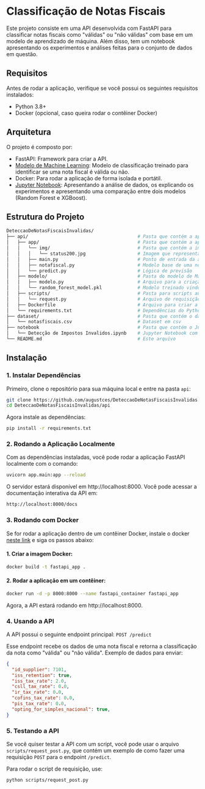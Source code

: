 # Classificação de Notas Fiscais

Este projeto consiste em uma API desenvolvida com FastAPI para classificar notas fiscais como "válidas" ou "não válidas" com base em um modelo de aprendizado de máquina. Além disso, tem um notebook apresentando os experimentos e análises feitas para o conjunto de dados em questão.

## Requisitos

Antes de rodar a aplicação, verifique se você possui os seguintes requisitos instalados:

- Python 3.8+
- Docker (opcional, caso queira rodar o contêiner Docker)

## Arquitetura
O projeto é composto por:

- FastAPI: Framework para criar a API.
- [Modelo de Machine Learning](https://github.com/augustces/DeteccaoDeNotasFiscaisInvalidas/blob/main/api/modelo/random_forest_model.pkl): Modelo de classificação treinado para identificar se uma nota fiscal é válida ou não.
- Docker: Para rodar a aplicação de forma isolada e portátil.
- [Jupyter Notebook](https://github.com/augustces/DeteccaoDeNotasFiscaisInvalidas/blob/main/notebook/Detec%C3%A7%C3%A3o%20de%20Impostos%20Invalidos.ipynb): Apresentando a análise de dados, os explicando os experimentos e apresentando uma comparação entre dois modelos (Random Forest e XGBoost).

## Estrutura do Projeto
```bash
DeteccaoDeNotasFiscaisInvalidas/
├── api/                                        # Pasta que contém a aplicação da API e do Docker
│   ├── app/                                    # Pasta que contém a aplicação da API 
│   │   └── img/                                # Pasta que contém a imagem para apresentar na API
│   │   │   └── status200.jpg                   # Imagem que representa que a api está funcionando
│   │   ├── main.py                             # Ponto de entrada da aplicação
│   │   ├── notafiscal.py                       # Modelo base de uma nota fiscal
│   │   └── predict.py                          # Lógica de previsão
│   ├── modelo/                                 # Pasta do modelo de Machine Learning
│   │   ├── modelo.py                           # Arquivo para a criação do modelo de classificação
│   │   └── random_forest_model.pkl             # Modelo treinado vindo do modelo.py
│   ├── scripts/                                # Pasta para scripts auxiliares
│   │   └── request.py                          # Arquivo de requisição para o servidor
│   ├── Dockerfile                              # Arquivo para criar a imagem Docker
│   └── requirements.txt                        # Dependências do Python
├── dataset/                                    # Pasta que contém o dataset
│   └── notasfiscais.csv                        # Dataset em csv
├── notebook                                    # Pasta que contém o Jupyter Notebook
│   └── Detecção de Impostos Invalidos.ipynb    # Jupyter Notebook com experimentos
└── README.md                                   # Este arquivo
```

## Instalação

### 1. **Instalar Dependências**

Primeiro, clone o repositório para sua máquina local e entre na pasta `api`:

```sh
git clone https://github.com/augustces/DeteccaoDeNotasFiscaisInvalidas.git
cd DeteccaoDeNotasFiscaisInvalidas/api
```

Agora instale as dependências:

```sh
pip install -r requirements.txt
```

### 2. **Rodando a Aplicação Localmente**

Com as dependências instaladas, você pode rodar a aplicação FastAPI localmente com o comando:

```sh
uvicorn app.main:app --reload
```

O servidor estará disponível em http://localhost:8000. Você pode acessar a documentação interativa da API em:

```sh
http://localhost:8000/docs
```

### 3. **Rodando com Docker**
Se for rodar a aplicação dentro de um contêiner Docker, instale o docker [neste link](https://docs.docker.com/get-started/get-docker/) e siga os passos abaixo:

#### 1. Criar a imagem Docker:

```sh
docker build -t fastapi_app .
```

#### 2. Rodar a aplicação em um contêiner:
```sh
docker run -d -p 8000:8000 --name fastapi_container fastapi_app

```

Agora, a API estará rodando em http://localhost:8000.

### 4. **Usando a API**

A API possui o seguinte endpoint principal: `POST /predict`

Esse endpoint recebe os dados de uma nota fiscal e retorna a classificação da nota como "válida" ou "não válida". Exemplo de dados para enviar:

```json
{
  "id_supplier": 7101,
  "iss_retention": true,
  "iss_tax_rate": 2.0,
  "csll_tax_rate": 0.0,
  "ir_tax_rate": 0.0,
  "cofins_tax_rate": 0.0,
  "pis_tax_rate": 0.0,
  "opting_for_simples_nacional": true,
}
```
### 5. **Testando a API**
Se você quiser testar a API com um script, você pode usar o arquivo `scripts/request_post.py`, que contém um exemplo de como fazer uma requisição `POST` para o endpoint `/predict`.

Para rodar o script de requisição, use:

```sh
python scripts/request_post.py

```


